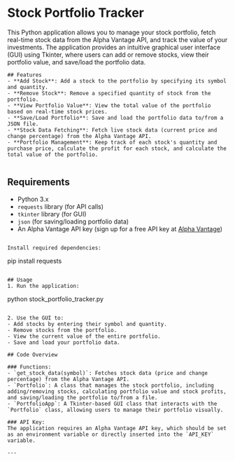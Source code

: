 # Stock Portfolio Tracker

This Python application allows you to manage your stock portfolio, fetch real-time stock data from the Alpha Vantage API, and track the value of your investments. The application provides an intuitive graphical user interface (GUI) using Tkinter, where users can add or remove stocks, view their portfolio value, and save/load the portfolio data.

```
## Features
- **Add Stock**: Add a stock to the portfolio by specifying its symbol and quantity.
- **Remove Stock**: Remove a specified quantity of stock from the portfolio.
- **View Portfolio Value**: View the total value of the portfolio based on real-time stock prices.
- **Save/Load Portfolio**: Save and load the portfolio data to/from a JSON file.
- **Stock Data Fetching**: Fetch live stock data (current price and change percentage) from the Alpha Vantage API.
- **Portfolio Management**: Keep track of each stock's quantity and purchase price, calculate the profit for each stock, and calculate the total value of the portfolio.
  
```
## Requirements
- Python 3.x
- `requests` library (for API calls)
- `tkinter` library (for GUI)
- `json` (for saving/loading portfolio data)
- An Alpha Vantage API key (sign up for a free API key at [Alpha Vantage](https://www.alphavantage.co/support/#api-key))
```

Install required dependencies:
   ```
   pip install requests
   ```

## Usage
1. Run the application:
   ```
   python stock_portfolio_tracker.py
   ```

2. Use the GUI to:
   - Add stocks by entering their symbol and quantity.
   - Remove stocks from the portfolio.
   - View the current value of the entire portfolio.
   - Save and load your portfolio data.

## Code Overview

### Functions:
- `get_stock_data(symbol)`: Fetches stock data (price and change percentage) from the Alpha Vantage API.
- `Portfolio`: A class that manages the stock portfolio, including adding/removing stocks, calculating portfolio value and stock profits, and saving/loading the portfolio to/from a file.
- `PortfolioApp`: A Tkinter-based GUI class that interacts with the `Portfolio` class, allowing users to manage their portfolio visually.

### API Key:
The application requires an Alpha Vantage API key, which should be set as an environment variable or directly inserted into the `API_KEY` variable.

---
